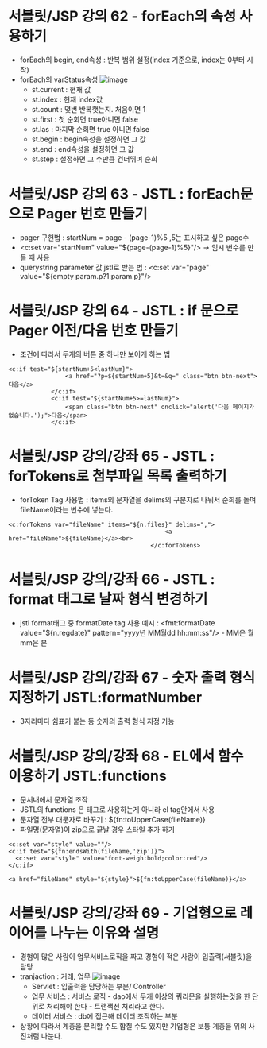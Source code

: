 # 서블릿/JSP 강의 62 - forEach의 속성 사용하기
* forEach의 begin, end속성 : 반복 범위 설정(index 기준으로, index는 0부터 시작)
* forEach의 varStatus속성
![image](https://user-images.githubusercontent.com/40667871/214316236-96c85196-3e38-47d6-951b-cf3aa154935f.png)
   * st.current : 현재 값
   * st.index :   현재 index값
   * st.count :   몇번 반복햇는지. 처음이면 1
   * st.first :   첫 순회면 true아니면 false
   * st.las   :   마지막 순회면 true 아니면 false
   * st.begin :   begin속성을 설정하면 그 값
   * st.end   :   end속성을 설정하면 그 값
   * st.step  :   설정하면 그 수만큼 건너뛰며 순회

# 서블릿/JSP 강의 63 - JSTL : forEach문으로 Pager 번호 만들기
* pager 구현법 : startNum = page - (page-1)%5           ,5는 표시하고 싶은 page수
* 	<c:set var="startNum" value="${page-(page-1)%5}"/> -> 임시 변수를 만들 때 사용
* querystring parameter 값 jstl로 받는 법 : <c:set var="page" value="${empty param.p?1:param.p}"/>

# 서블릿/JSP 강의 64 - JSTL : if 문으로 Pager 이전/다음 번호 만들기
* 조건에 따라서 두개의 버튼 중 하나만 보이게 하는 법
```
<c:if test="${startNum+5<lastNum}">
				<a href="?p=${startNum+5}&t=&q=" class="btn btn-next">다음</a>
			</c:if>
			<c:if test="${startNum+5>=lastNum}">
				<span class="btn btn-next" onclick="alert('다음 페이지가 없습니다.');">다음</span>
			</c:if>
```

# 서블릿/JSP 강의/강좌 65 - JSTL : forTokens로 첨부파일 목록 출력하기
* forToken Tag 사용법 : items의 문자열을 delims의 구분자로 나눠서 순회를 돌며 fileName이라는 변수에 넣는다.
```
<c:forTokens var="fileName" items="${n.files}" delims=",">
											<a href="fileName">${fileName}</a><br>
										</c:forTokens>
```

# 서블릿/JSP 강의/강좌 66 - JSTL : format 태그로 날짜 형식 변경하기
* jstl format태그 중 formatDate tag 사용 예시 :  <fmt:formatDate value="${n.regdate}" pattern="yyyy년 MM월dd hh:mm:ss"/>  -  MM은 월 mm은 분

# 서블릿/JSP 강의/강좌 67 - 숫자 출력 형식 지정하기 JSTL:formatNumber
* 3자리마다 쉼표가 붙는 등 숫자의 출력 형식 지정 가능

# 서블릿/JSP 강의/강좌 68 - EL에서 함수 이용하기 JSTL:functions
* 문서내에서 문자열 조작
* JSTL의 functions 은 태그로 사용하는게 아니라 el tag안에서 사용
* 문자열 전부 대문자로 바꾸기 : ${fn:toUpperCase(fileName)}
* 파일명(문자열)이 zip으로 끝날 경우 스타일 추가 하기
```
<c:set var="style" value=""/>
<c:if test="${fn:endsWith(fileName,'zip')}">
  <c:set var="style" value="font-weigh:bold;color:red"/>
</c:if>
											
<a href="fileName" style="${style}">${fn:toUpperCase(fileName)}</a>
```

# 서블릿/JSP 강의/강좌 69 - 기업형으로 레이어를 나누는 이유와 설명
* 경험이 많은 사람이 업무서비스로직을 짜고 경험이 적은 사람이 입출력(서블릿)을 담당
* tranjaction : 거래, 업무
![image](https://user-images.githubusercontent.com/40667871/214466303-2c8f1362-dc53-48e0-b2e3-fc9320f958fc.png)
   * Servlet : 입출력을 담당하는 부분/ Controller
   * 업무 서비스 : 서비스 로직 - dao에서 두개 이상의 쿼리문을 실행하는것을 한 단위로 처리해야 한다 - 트랜잭션 처리라고 한다.
   * 데이터 서비스 : db에 접근해 데이터 조작하는 부분
* 상황에 따라서 계층을 분리할 수도 합칠 수도 있지만 기업형은 보통 계층을 위의 사진처럼 나눈다. 
